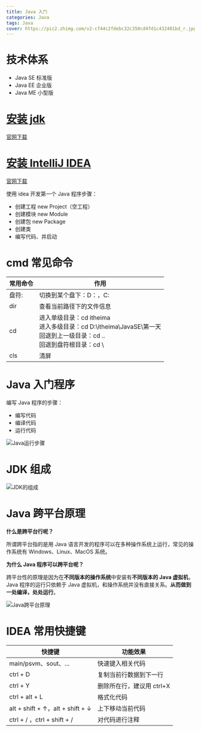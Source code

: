 ```yaml
---
title: Java 入门
categories: Java
tags: Java
cover: https://pic2.zhimg.com/v2-cf44c2fdebc32c350cd4fd1c432401bd_r.jpg
---
```


# 技术体系

- Java SE 标准版
- Java EE 企业版
- Java ME 小型版

# [安装 jdk](https://blog.csdn.net/xijinno1/article/details/135177719?spm=1001.2014.3001.5506)

[官网下载](https://www.oracle.com/java/technologies/downloads/)

# [安装 IntelliJ IDEA](https://blog.csdn.net/qq_43554335/article/details/121928344?spm=1001.2014.3001.5506)

[官网下载](https://www.jetbrains.com/idea/)

使用 idea 开发第一个 Java 程序步骤：

- 创建工程 new Project（空工程）
- 创建模块 new Module
- 创建包 new Package
- 创建类
- 编写代码、并启动

# cmd 常见命令

| 常用命令 | 作用                                                                                                                         |
| -------- | ---------------------------------------------------------------------------------------------------------------------------- |
| 盘符:    | 切换到某个盘下：D：，C:                                                                                                      |
| dir      | 查看当前路径下的文件信息                                                                                                     |
| cd       | 进入单级目录：cd itheima<br>进入多级目录：cd D:\itheima\JavaSE\第一天<br>回退到上一级目录：cd .. <br>回退到盘符根目录：cd \  |
| cls      | 清屏                                                                                                                         |

# Java 入门程序

编写 Java 程序的步骤：

- 编写代码
- 编译代码
- 运行代码

![Java运行步骤](https://cdn.jsdelivr.net/gh/zhudaidai416/blog-image/Java运行步骤.png)

# JDK 组成

![JDK的组成](https://cdn.jsdelivr.net/gh/zhudaidai416/blog-image/JDK的组成.png)

# Java 跨平台原理

**什么是跨平台行呢？**

所谓跨平台指的是用 Java 语言开发的程序可以在多种操作系统上运行，常见的操作系统有 Windows、Linux、MacOS 系统。

**为什么 Java 程序可以跨平台呢？**

跨平台性的原理是因为在**不同版本的操作系统**中安装有**不同版本的 Java 虚拟机**，Java 程序的运行只依赖于 Java 虚拟机，和操作系统并没有直接关系。**从而做到一处编译，处处运行**。

![Java跨平台原理](https://cdn.jsdelivr.net/gh/zhudaidai416/blog-image/Java跨平台原理.png)

# IDEA 常用快捷键

| 快捷键                           | 功能效果                  |
| -------------------------------- | ------------------------- |
| main/psvm、sout、...             | 快速键入相关代码          |
| ctrl + D                         | 复制当前行数据到下一行    |
| ctrl + Y                         | 删除所在行，建议用 ctrl+X |
| ctrl + alt + L                   | 格式化代码                |
| alt + shift + ↑，alt + shift + ↓ | 上下移动当前代码          |
| ctrl + / ，ctrl + shift + /      | 对代码进行注释            |

